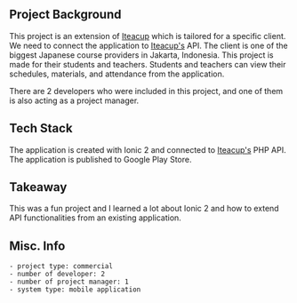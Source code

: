 ## Project Background
This project is an extension of [Iteacup](/projects/iteacup) which is tailored for a specific client. We need to connect the application to [Iteacup's](/projects/iteacup) API. The client is one of the biggest Japanese course providers in Jakarta, Indonesia. This project is made for their students and teachers. Students and teachers can view their schedules, materials, and attendance from the application.

There are 2 developers who were included in this project, and one of them is also acting as a project manager.

## Tech Stack
The application is created with Ionic 2 and connected to [Iteacup's](/projects/iteacup) PHP API. The application is published to Google Play Store.

## Takeaway
This was a fun project and I learned a lot about Ionic 2 and how to extend API functionalities from an existing application.

## Misc. Info
    - project type: commercial
    - number of developer: 2
    - number of project manager: 1
    - system type: mobile application